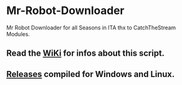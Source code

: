 # Mr-Robot-Downloader
Mr Robot Downloader for all Seasons in ITA thx to CatchTheStream Modules.

## Read the [WiKi](https://github.com/d3417/Mr-Robot-Downloader/wiki) for infos about this script.

## [Releases](https://github.com/d3417/Mr-Robot-Downloader/wiki) compiled for Windows and Linux.


